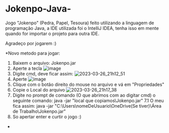 # Jokenpo-Java-
Jogo "Jokenpo" (Pedra, Papel, Tesoura) feito utilizando a linguagem de programação Java, a IDE utilizada foi o IntelliJ IDEA, tenha isso em mente quando for importar o projeto para outra IDE.

Agradeço por jogarem :)

*Novo metodo para jogar:
1. Baixem o arquivo: Jokenpo.jar
2. Aperte a tecla ![image](https://user-images.githubusercontent.com/104606257/227813749-ec725da2-3280-4211-90aa-1ae8ac1c93fe.png)
3. Digite cmd, deve ficar assim: ![2023-03-26_21h12_51](https://user-images.githubusercontent.com/104606257/227813797-ec6de258-80a4-4e37-93aa-6153bd9711cc.png)
4. Aperte ![image](https://user-images.githubusercontent.com/104606257/227813839-76397a22-d551-4a1e-a084-2522e5c2911d.png)
5. Clique com o botão direito do mouse no arquivo e vá em "Propriedades"
6. Copie o Local do arquivo ![2023-03-26_21h17_38](https://user-images.githubusercontent.com/104606257/227814099-a16cd7bb-1b83-4324-b08c-1c25a1b3b155.png)
7. Digite no prompt de comando (O que abrimos com ao digitar cmd) o seguinte comando: java -jar "local que copiamos\Jokenpo.jar"
7.1 O meu fica assim: java -jar "C:\Users\nomeDeUsuario\OneDrive(Se tiver)\Área de Trabalho\Jokenpo.jar"
8. So apertar enter e curtir o jogo :)
*

